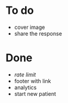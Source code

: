 # To do

- cover image
- share the response

# Done

- _rate limit_
- footer with link
- analytics
- start new patient
